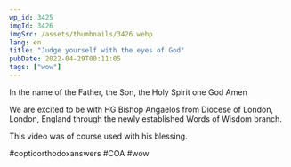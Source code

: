 ```yaml
---
wp_id: 3425
imgId: 3426
imgSrc: /assets/thumbnails/3426.webp
lang: en
title: "Judge yourself with the eyes of God"
pubDate: 2022-04-29T00:11:05
tags: ["wow"]
---
```


<!-- page: 6 -->

<p>In the name of the Father, the Son, the Holy Spirit one God Amen </p>
<p>We are excited to be with HG Bishop Angaelos from Diocese of London, London, England through the newly established Words of Wisdom branch.</p>
<p>This video was of course used with his blessing. </p>
<p>#copticorthodoxanswers #COA #wow</p>
